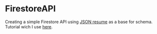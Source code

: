 # FirestoreAPI
Creating a simple Firestore API using [JSON resume](https://jsonresume.org/) as a base for schema. Tutorial wich I use [here](https://www.youtube.com/watch?v=3dFT7QaVSZ8&list=PLJetLDY7yKupm5WTx02ylh1I25rJLPvXe&index=1).
